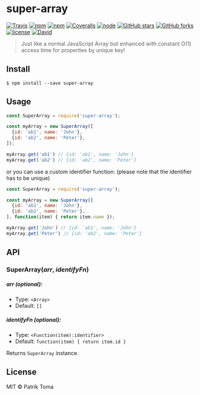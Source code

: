 # super-array
[![Travis](https://img.shields.io/travis/patotoma/super-array.svg?style=flat-square)]()
[![npm](https://img.shields.io/npm/v/super-array.svg?style=flat-square)]()
[![npm](https://img.shields.io/npm/dw/super-array.svg?style=flat-square)]()
[![Coveralls](https://img.shields.io/coveralls/patotoma/super-array.svg?style=flat-square)]()
[![node](https://img.shields.io/node/v/super-array.svg?style=flat-square)]()
[![GitHub stars](https://img.shields.io/github/stars/patotoma/super-array.svg?style=social&label=Star&style=flat-square)]()
[![GitHub forks](https://img.shields.io/github/forks/patotoma/super-array.svg?style=social&label=Fork&style=flat-square)]()
[![license](https://img.shields.io/github/license/patotoma/super-array.svg?style=flat-square)]()
[![David](https://img.shields.io/david/patotoma/super-array.svg?style=flat-square)]()

> Just like a normal JavaScript Array but enhanced with constant O(1) access time for properties by unique key!


## Install

```
$ npm install --save super-array
```


## Usage

```js
const SuperArray = require('super-array');

const myArray = new SuperArray([
  {id: 'ab1', name: 'John'},
  {id: 'ab2', name: 'Peter'},
]);

myArray.get('ab1') // {id: 'ab1', name: 'John'}
myArray.get('ab2') // {id: 'ab2', name: 'Peter'}
```

or you can use a custom identifier function:
(please note that the identifier has to be unique)

```js
const SuperArray = require('super-array');

const myArray = new SuperArray([
  {id: 'ab1', name: 'John'},
  {id: 'ab2', name: 'Peter'},
], function(item) { return item.name });

myArray.get('John') // {id: 'ab1', name: 'John'}
myArray.get('Peter') // {id: 'ab2', name: 'Peter'}
```

## API

### SuperArray(*arr*, *identifyFn*)

##### arr (optional):
* Type: `<Array>`
* Default: `[]`

##### identifyFn (optional):

* Type: `<Function(item):identifier>`
* Default: `function(item) { return item.id }`

Returns `SuperArray` instance.


## License

MIT © Patrik Toma
